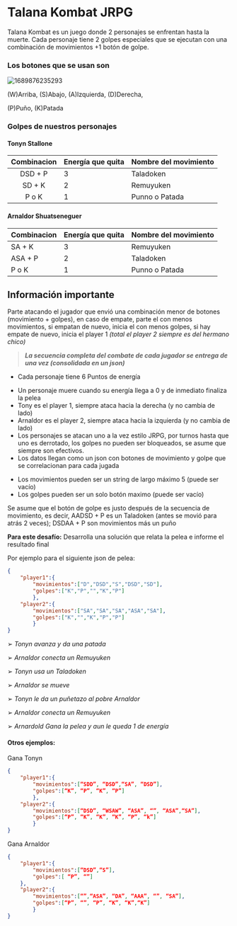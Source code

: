 # **Talana Kombat JRPG**

Talana Kombat es un juego donde 2 personajes se enfrentan hasta la muerte. Cada personaje tiene 2 golpes especiales que se ejecutan con una combinación de movimientos +1 botón de golpe.

### Los botones que se usan son

![1689876235293](image/guide/1689876235293.png)

(W)Arriba, (S)Abajo, (A)Izquierda, (D)Derecha,

(P)Puño, (K)Patada


### Golpes de nuestros personajes

#### Tonyn Stallone

| Combinacion | Energía que quita | Nombre del movimiento |
| :---------: | ------------------- | --------------------- |
|   DSD + P   | 3                   | Taladoken             |
|   SD + K   | 2                   | Remuyuken             |
|    P o K    | 1                   | Punno o Patada        |

#### **Arnaldor Shuatseneguer**

| Combinacion | Energía que quita | Nombre del movimiento |
| ----------- | ------------------- | --------------------- |
| SA + K      | 3                   | Remuyuken             |
| ASA + P     | 2                   | Taladoken             |
| P o K       | 1                   | Punno o Patada        |

## Información importante

Parte atacando el jugador que envió una combinación menor de botones (movimiento + golpes), en caso de empate, parte el con menos movimientos, si empatan de nuevo, inicia el con menos golpes, si hay empate de nuevo, inicia el player 1 *(total el player 2 siempre es del hermano chico)*

> ***La secuencia completa del combate de cada jugador se entrega de una vez (consolidada en un json)***

* Cada personaje tiene 6 Puntos de energía

- Un personaje muere cuando su energía llega a 0 y de inmediato finaliza la pelea
- Tony es el player 1, siempre ataca hacia la derecha (y no cambia de lado)
- Arnaldor es el player 2, siempre ataca hacia la izquierda (y no cambia de lado)
- Los personajes se atacan uno a la vez estilo JRPG, por turnos hasta que uno es derrotado, los golpes no pueden ser bloqueados, se asume que siempre son efectivos.
- Los datos llegan como un json con botones de movimiento y golpe que se correlacionan para cada jugada

* Los movimientos pueden ser un string de largo máximo 5 (puede ser vacío)
* Los golpes pueden ser un solo botón maximo (puede ser vacío)

Se asume que el botón de golpe es justo después de la
secuencia de movimiento, es decir, AADSD + P es un Taladoken
(antes se movió para atrás 2 veces); DSDAA + P son movimientos más un puño

**Para este desafío:** Desarrolla una solución que relata la pelea e informe el resultado final

Por ejemplo para el siguiente json de pelea:

```json
{
	"player1":{
		"movimientos":["D","DSD","S","DSD","SD"],
		"golpes":["K","P","","K","P"]
		},
	"player2":{
		"movimientos":["SA","SA","SA","ASA","SA"],
		"golpes":["K","","K","P","P"]
		}
}
```

➢ *Tonyn avanza y da una patada* 

➢ *Arnaldor conecta un Remuyuken* 

➢ *Tonyn usa un Taladoken* 

➢ *Arnaldor se mueve* 

➢ *Tonyn le da un puñetazo al pobre Arnaldor* 

➢ *Arnaldor conecta un Remuyuken* 

➢ *Arnardold Gana la pelea y aun le queda 1 de energía*


#### Otros ejemplos: 

Gana Tonyn

```json
{
	"player1":{
		"movimientos":[“SDD”, “DSD”,“SA”, “DSD”],
		"golpes":[“K”, “P”, “K”, “P”]
		},
	"player2":{
		"movimientos":[“DSD”, “WSAW”, “ASA”, “”, “ASA”,“SA”],
		"golpes":[“P”, “K”, “K”, “K”, “P”, “k”]
		}
}
```

Gana Arnaldor

```json
{
	"player1":{
		"movimientos":[“DSD”,“S”],
		"golpes":[ “P”, “”]
	},
	"player2":{
		"movimientos":[“”,“ASA”, “DA”, “AAA”, “”, “SA”],
		"golpes":[“P”, “”, “P”, “K”, “K”,“K”]
		}
}
```
